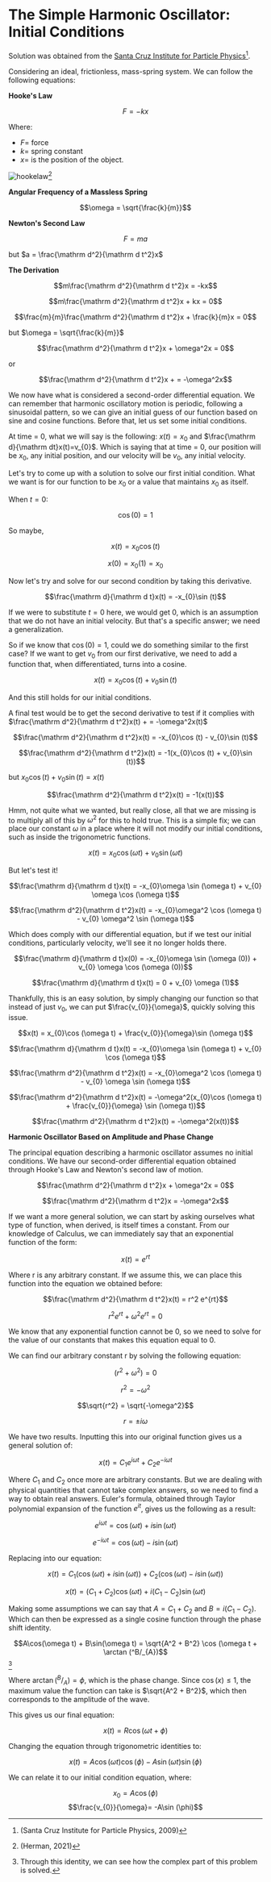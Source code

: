 # The Simple Harmonic Oscillator: Initial Conditions
Solution was obtained from the [Santa Cruz Institute for Particle Physics](https://scipp.ucsc.edu/~haber/ph5B/sho09.pdf)[^1].

Considering an ideal, frictionless, mass-spring system. We can follow the following equations:

**Hooke's Law**

$$F=-kx$$

Where:
- $F =$ force
- $k=$ spring constant
- $x =$ is the position of the object.

![hookelaw](https://math.libretexts.org/@api/deki/files/80489/clipboard_e667a8a3589f79037977e9f590a0856b8.png?revision=1)[^2]

**Angular Frequency of a Massless Spring**

$$\omega = \sqrt{\frac{k}{m}}$$

**Newton's Second Law**

$$F=ma$$

but  $a = \frac{\mathrm d^2}{\mathrm d t^2}x$

**The Derivation**

$$m\frac{\mathrm d^2}{\mathrm d t^2}x = -kx$$

$$m\frac{\mathrm d^2}{\mathrm d t^2}x + kx = 0$$

$$\frac{m}{m}\frac{\mathrm d^2}{\mathrm d t^2}x + \frac{k}{m}x = 0$$

but $\omega = \sqrt{\frac{k}{m}}$

$$\frac{\mathrm d^2}{\mathrm d t^2}x + \omega^2x = 0$$

or

$$\frac{\mathrm d^2}{\mathrm d t^2}x + = -\omega^2x$$ 

We now have what is considered a second-order differential equation. We can remember that harmonic oscillatory motion is periodic, following a sinusoidal pattern, so we can give an initial guess of our function based on sine and cosine functions. Before that, let us set some initial conditions.

At time = 0, what we will say is the following: $x(t)=x_{0}$ and $\frac{\mathrm d}{\mathrm dt}x(t)=v_{0}$. Which is saying that at time = 0, our position will be $x_{0}$, any initial position, and our velocity will be $v_{0}$, any initial velocity. 

Let's try to come up with a solution to solve our first initial condition. What we want is for our function to be $x_{0}$ or a value that maintains $x_{0}$ as itself.

When $t = 0$:

$$\cos (0) = 1$$

So maybe,

$$x(t)= x_{0}\cos (t)$$

$$x(0) = x_{0}(1) = x_{0}$$

Now let's try and solve for our second condition by taking this derivative.

$$\frac{\mathrm d}{\mathrm d t}x(t) = -x_{0}\sin (t)$$

If we were to substitute $t=0$ here, we would get 0, which is an assumption that we do not have an initial velocity. But that's a specific answer; we need a generalization.

So if we know that $\cos (0) = 1$, could we do something similar to the first case? If we want to get $v_{0}$ from our first derivative, we need to add a function that, when differentiated, turns into a cosine.

$$x(t) = x_{0}\cos (t) + v_{0}\sin (t)$$

And this still holds for our initial conditions.

A final test would be to get the second derivative to test if it complies with $\frac{\mathrm d^2}{\mathrm d t^2}x(t) + = -\omega^2x(t)$

$$\frac{\mathrm d^2}{\mathrm d t^2}x(t) = -x_{0}\cos (t) - v_{0}\sin (t)$$

$$\frac{\mathrm d^2}{\mathrm d t^2}x(t) = -1(x_{0}\cos (t) + v_{0}\sin (t))$$

but $x_{0}\cos (t) + v_{0}\sin (t) = x(t)$

$$\frac{\mathrm d^2}{\mathrm d t^2}x(t) = -1(x(t))$$

Hmm, not quite what we wanted, but really close, all that we are missing is to multiply all of this by $\omega^2$ for this to hold true. This is a simple fix; we can place our constant $\omega$ in a place where it will not modify our initial conditions, such as inside the trigonometric functions.

$$x(t) = x_{0}\cos (\omega t) + v_{0}\sin (\omega t)$$

But let's test it!

$$\frac{\mathrm d}{\mathrm d t}x(t) = -x_{0}\omega \sin (\omega t) + v_{0} \omega \cos (\omega t)$$

$$\frac{\mathrm d^2}{\mathrm d t^2}x(t) = -x_{0}\omega^2 \cos (\omega t) - v_{0} \omega^2 \sin (\omega t)$$

Which does comply with our differential equation, but if we test our initial conditions, particularly velocity, we'll see it no longer holds there.

$$\frac{\mathrm d}{\mathrm d t}x(0) = -x_{0}\omega \sin (\omega (0)) + v_{0} \omega \cos (\omega (0))$$

$$\frac{\mathrm d}{\mathrm d t}x(t) = 0 + v_{0} \omega (1)$$

Thankfully, this is an easy solution, by simply changing our function so that instead of just $v_{0}$, we can put $\frac{v_{0}}{\omega}$, quickly solving this issue.

$$x(t) = x_{0}\cos (\omega t) + \frac{v_{0}}{\omega}\sin (\omega t)$$

$$\frac{\mathrm d}{\mathrm d t}x(t) = -x_{0}\omega \sin (\omega t) + v_{0} \cos (\omega t)$$

$$\frac{\mathrm d^2}{\mathrm d t^2}x(t) = -x_{0}\omega^2 \cos (\omega t) - v_{0} \omega \sin (\omega t)$$

$$\frac{\mathrm d^2}{\mathrm d t^2}x(t) = -\omega^2(x_{0}\cos (\omega t) + \frac{v_{0}}{\omega} \sin (\omega t))$$

$$\frac{\mathrm d^2}{\mathrm d t^2}x(t) = -\omega^2(x(t))$$

**Harmonic Oscillator Based on Amplitude and Phase Change**

The principal equation describing a harmonic oscillator assumes no initial conditions. We have our second-order differential equation obtained through Hooke's Law and Newton's second law of motion.

$$\frac{\mathrm d^2}{\mathrm d t^2}x + \omega^2x = 0$$

$$\frac{\mathrm d^2}{\mathrm d t^2}x = -\omega^2x$$

If we want a more general solution, we can start by asking ourselves what type of function, when derived, is itself times a constant. From our knowledge of Calculus, we can immediately say that an exponential function of the form:

$$x(t) = e^{rt}$$

Where r is any arbitrary constant. If we assume this, we can place this function into the equation we obtained before:

$$\frac{\mathrm d^2}{\mathrm d t^2}x(t) = r^2 e^{rt}$$

$$r^2 e^{rt} + \omega^2e^{rt} = 0$$

We know that any exponential function cannot be 0, so we need to solve for the value of our constants that makes this equation equal to 0.

We can find our arbitrary constant r by solving the following equation:

$$(r^2 + \omega^2) = 0$$

$$r^2 = -\omega^2$$

$$\sqrt{r^2} = \sqrt{-\omega^2}$$

$$r = \pm i \omega$$

We have two results. Inputting this into our original function gives us a general solution of:

$$x(t) = C_{1}e^{i \omega t} + C_{2}e^{-i \omega t}$$

Where $C_{1}$ and $C_{2}$ once more are arbitrary constants. But we are dealing with physical quantities that cannot take complex answers, so we need to find a way to obtain real answers. Euler's formula, obtained through Taylor polynomial expansion of the function $e^{it}$, gives us the following as a result:

$$e^{i\omega t} = \cos (\omega t) + i\sin (\omega t)$$

$$e^{-i\omega t} = \cos (\omega t) - i\sin (\omega t)$$

Replacing into our equation:

$$x(t) = C_{1}(\cos (\omega t) + i\sin (\omega t)) + C_{2}(\cos (\omega t) - i\sin (\omega t))$$

$$x(t) = (C_{1} + C_{2})\cos (\omega t) + i(C_{1} - C_{2})\sin (\omega t)$$

Making some assumptions we can say that $A=C_{1} + C_{2}$ and $B=i(C_{1}-C_{2})$. Which can then be expressed as a single cosine function through the phase shift identity.

$$A\cos(\omega t) + B\sin(\omega t) = \sqrt{A^2 + B^2} \cos (\omega t + \arctan (^B/_{A})$$[^3]

Where $\arctan (^B/_{A}) = \phi$, which is the phase change. Since $\cos (x) \leq 1$, the maximum value the function can take is $\sqrt{A^2 + B^2}$, which then corresponds to the amplitude of the wave.

This gives us our final equation:

$$x(t) = R\cos (\omega t + \phi)$$

Changing the equation through trigonometric identities to:

$$x(t)= A\cos (\omega t) \cos (\phi) - A\sin (\omega t) \sin (\phi)$$

We can relate it to our initial condition equation, where:

$$x_{0} = A\cos (\phi)$$  $$\frac{v_{0}}{\omega}= -A\sin (\phi)$$


[^1]: (Santa Cruz Institute for Particle Physics, 2009)
[^2]: (Herman, 2021)
[^3]: Through this identity, we can see how the complex part of this problem is solved.
